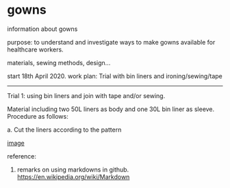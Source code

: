 # gowns
information about gowns 

purpose:  to understand and investigate ways to make gowns available for healthcare workers.

materials, sewing methods, design...

start 18th April 2020.  work plan:  Trial with bin liners and ironing/sewing/tape

--- 
Trial 1:  using bin liners and join with tape and/or sewing.  

Material including two 50L liners as body and one 30L bin liner as sleeve.  
Procedure as follows:

a.  Cut the liners according to the pattern

[image](pattern%20Teijin-Frontier%20weaven%20type.pdf)







reference:

1. remarks on using markdowns in github.  https://en.wikipedia.org/wiki/Markdown



